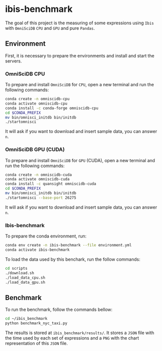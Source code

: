# ibis-benchmark

The goal of this project is the measuring of some expressions using 
`Ibis` with `OmniSciDB` `CPU` and `GPU` and pure `Pandas`.

## Environment

First, it is necessary to prepare the environments and install and start 
the servers.

### OmniSciDB CPU

To prepare and install `OmniSciDB` for `CPU`, open a new terminal and run the
following commands:

```sh
conda create -n omniscidb-cpu
conda activate omniscidb-cpu
conda install -c conda-forge omniscidb-cpu
cd $CONDA_PREFIX
mv bin/omnisci_initdb bin/initdb
./startomnisci
```

It will ask if you want to download and insert sample data, you can answer `n`.


### OmniSciDB GPU (CUDA)

To prepare and install `OmniSciDB` for `GPU` (CUDA), open a new terminal and run the
following commands:

```sh
conda create -n omniscidb-cuda
conda activate omniscidb-cuda
conda install -c quansight omniscidb-cuda
cd $CONDA_PREFIX
mv bin/omnisci_initdb bin/initdb
./startomnisci --base-port 26275
```

It will ask if you want to download and insert sample data, you can answer `n`.


### Ibis-benchmark

To prepare the conda environment, run:

```sh
conda env create -n ibis-benchmark --file environment.yml
conda activate ibis-benchmark
```

To load the data used by this benchark, run the follow commands:

```sh
cd scripts
./download.sh
./load_data_cpu.sh
./load_data_gpu.sh
```

## Benchmark

To run the benchmark, follow the commands bellow:

```sh
cd ~/ibis_benchmark
python benchmark_nyc_taxi.py
```

The results is stored at `ibis_benchmark/results/`. 
It stores a `JSON` file with the time used by each set of expressions and a
`PNG` with the chart representation of this `JSON` file. 
